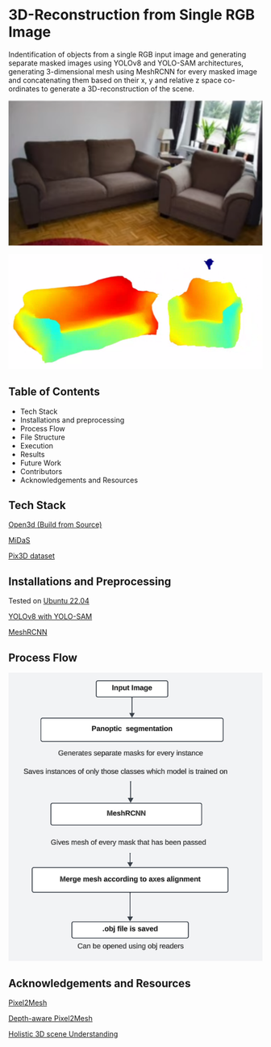 
# 3D-Reconstruction from Single RGB Image

Indentification of objects from a single RGB input image and generating separate masked images using YOLOv8 and YOLO-SAM architectures, generating 3-dimensional mesh using MeshRCNN for every masked image and concatenating them based on their x, y and relative z space co-ordinates to generate a 3D-reconstruction of the scene.



![s](https://github.com/lbhnsh/3D-Reconstruction/blob/Param-Parekh/outputs/test.png?raw=true)


![s](https://github.com/lbhnsh/3D-Reconstruction/blob/Param-Parekh/outputs/Screenshot%20from%202023-11-07%2023-42-56.png?raw=true)











## Table of Contents
* Tech Stack
* Installations and preprocessing
* Process Flow
* File Structure
* Execution
* Results
* Future Work
* Contributors
* Acknowledgements and Resources

## Tech Stack

[Open3d (Build from Source)](http://www.open3d.org/docs/release/compilation.html)

[MiDaS](https://pytorch.org/hub/intelisl_midas_v2/)

[Pix3D dataset](http://pix3d.csail.mit.edu/)







## Installations and Preprocessing

Tested on [Ubuntu 22.04](https://ubuntu.com/download/desktop)

[YOLOv8 with YOLO-SAM](https://blog.roboflow.com/how-to-use-yolov8-with-sam/)

[MeshRCNN](https://github.com/facebookresearch/meshrcnn)



## Process Flow

![](https://github.com/lbhnsh/3D-Reconstruction/blob/Param-Parekh/Screenshot%20from%202023-11-08%2002-50-38.png?raw=true)





## Acknowledgements and Resources

[Pixel2Mesh](https://openaccess.thecvf.com/content_ECCV_2018/papers/Nanyang_Wang_Pixel2Mesh_Generating_3D_ECCV_2018_paper.pdf)

[Depth-aware Pixel2Mesh](http://cs231n.stanford.edu/reports/2022/pdfs/167.pdf) 

[Holistic 3D scene Understanding](https://arxiv.org/pdf/2103.06422v3.pdf)

